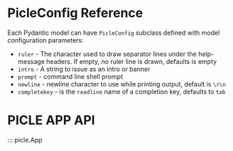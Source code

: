 # PicleConfig Reference

Each Pydantic model can have ``PicleConfig`` subclass defined
with model configuration parameters:

- ``ruler`` - The character used to draw separator lines under the help-message headers. If empty, no ruler line is drawn, defaults is empty
- ``intro`` - A string to issue as an intro or banner
- ``prompt`` - command line shell prompt
- ``newline`` - newline character to use while printing output, default is ``\r\n``
- ``completekey`` - is the ``readline`` name of a completion key, defaults to ``tab``

# PICLE APP API

::: picle.App
